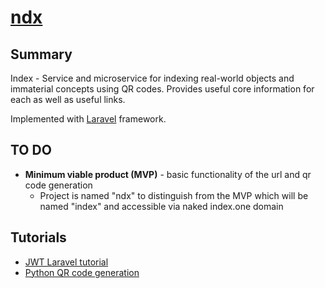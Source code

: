 # [ndx](https://github.com/adambuilds/ndx)

## Summary

Index - Service and microservice for indexing real-world objects and immaterial concepts using QR codes. Provides useful core information for each as well as useful links.

Implemented with [Laravel](https://github.com/laravel/laravel) framework.

## TO DO

- **Minimum viable product (MVP)** - basic functionality of the url and qr code generation
  - Project is named "ndx" to distinguish from the MVP which will be named "index" and accessible via naked index.one domain

## Tutorials

- [JWT Laravel tutorial](https://www.avyatech.com/rest-api-with-laravel-8-using-jwt-token/)
- [Python QR code generation](https://www.geeksforgeeks.org/generate-qr-code-using-qrcode-in-python/#:~:text=%20Python%20has%20a%20library%20%E2%80%9C%20qrcode%20%E2%80%9D,qrcode.make%20%28%29%20and%20it%20returns%20a%20PilImage%20object.)
